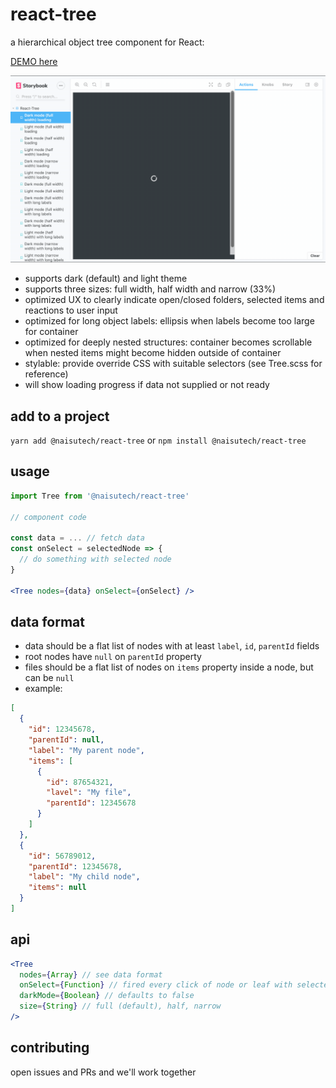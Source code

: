 # react-tree

a hierarchical object tree component for React:

[DEMO here](https://codesandbox.io/s/naisu-techreact-tree-demo-oewiz)

![demo](./stories/demo/react-tree-demo.gif)

- supports dark (default) and light theme
- supports three sizes: full width, half width and narrow (33%)
- optimized UX to clearly indicate open/closed folders, selected items and reactions to user input
- optimized for long object labels: ellipsis when labels become too large for container
- optimized for deeply nested structures: container becomes scrollable when nested items might become hidden outside of container
- stylable: provide override CSS with suitable selectors (see Tree.scss for reference)
- will show loading progress if data not supplied or not ready

## add to a project

`yarn add @naisutech/react-tree` or `npm install @naisutech/react-tree`

## usage

```jsx
import Tree from '@naisutech/react-tree'

// component code

const data = ... // fetch data
const onSelect = selectedNode => {
  // do something with selected node
}

<Tree nodes={data} onSelect={onSelect} />
```

## data format

- data should be a flat list of nodes with at least `label`, `id`, `parentId` fields
- root nodes have `null` on `parentId` property
- files should be a flat list of nodes on `items` property inside a node, but can be `null`
- example:

```json
[
  {
    "id": 12345678,
    "parentId": null,
    "label": "My parent node",
    "items": [
      {
        "id": 87654321,
        "lavel": "My file",
        "parentId": 12345678
      }
    ]
  },
  {
    "id": 56789012,
    "parentId": 12345678,
    "label": "My child node",
    "items": null
  }
]
```

## api

```jsx
<Tree
  nodes={Array} // see data format
  onSelect={Function} // fired every click of node or leaf with selected item as argument
  darkMode={Boolean} // defaults to false
  size={String} // full (default), half, narrow
/>
```

## contributing

open issues and PRs and we'll work together
